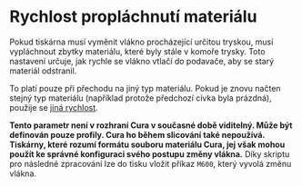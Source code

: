 Rychlost propláchnutí materiálu
====
Pokud tiskárna musí vyměnit vlákno procházející určitou tryskou, musí vypláchnout zbytky materiálu, které byly stále v komoře trysky. Toto nastavení určuje, jak rychle se vlákno vtlačí do podavače, aby se starý materiál odstranil.

To platí pouze při přechodu na jiný typ materiálu. Pokud je znovu načten stejný typ materiálu (například protože předchozí cívka byla prázdná), použije se [jiná rychlost](material_end_of_filament_purge_speed.md).

**Tento parametr není v rozhraní Cura v současné době viditelný. Může být definován pouze profily. Cura ho během slicování také nepoužívá. Tiskárny, které rozumí formátu souboru materiálu Cura, jej však mohou použít ke správné konfiguraci svého postupu změny vlákna.** Díky skriptu pro následné zpracování lze do tisku vložit příkaz `M600`, který vyvolá změnu vlákna.
